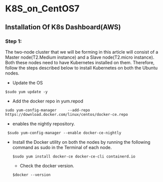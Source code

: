 # K8S_on_CentOS7

## Installation Of K8s Dashboard(AWS)

### Step 1: 
The two-node cluster that we will be forming in this article will consist of a
Master node(T2.Medium instance) and a Slave node(T2.micro instance). Both these nodes need to
have Kubernetes installed on them. Therefore, follow the steps described below to install
Kubernetes on both the Ubuntu nodes.

* Update the OS
 ```
 $sudo yum update -y       
 ```
 * Add the docker repo in yum.repod
 ```
 sudo yum-config-manager     --add-repo     https://download.docker.com/linux/centos/docker-ce.repo     
 ```
 * enables the nightly repository.
 ```
  $sudo yum-config-manager --enable docker-ce-nightly      
  ```
 * Install the Docker utility on both the nodes by
   running the following command as sudo in the Terminal
   of each node.
   ```
   $sudo yum install docker-ce docker-ce-cli containerd.io
   ```
   * Check the docker version.
   ```
   $docker --version
   ```
